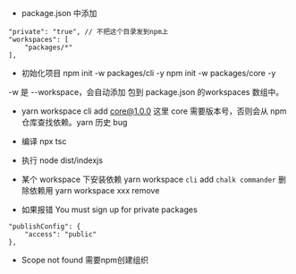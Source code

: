 - package.json 中添加

```
"private": "true", // 不把这个目录发到npm上
"workspaces": [
    "packages/*"
],
```

- 初始化项目
  npm init -w packages/cli -y
  npm init -w packages/core -y

-w 是 --workspace，会自动添加 包到 package.json 的workspaces 数组中。

- yarn workspace cli add core@1.0.0
  这里 core 需要版本号，否则会从 npm 仓库查找依赖。yarn 历史 bug

- 编译 npx tsc
- 执行 node dist/indexjs

- 某个 workspace 下安装依赖
  yarn workspace `cli` add `chalk commander`
  删除依赖用 yarn workspace xxx remove

- 如果报错 You must sign up for private packages

```
"publishConfig": {
    "access": "public"
},
```

- Scope not found
  需要npm创建组织
